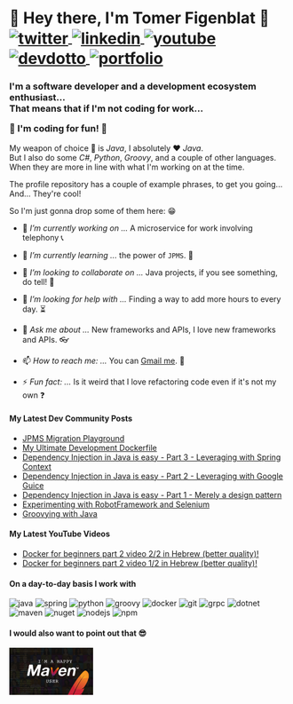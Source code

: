 <!-- markdownlint-disable MD033 MD041 -->
<p align="left">
  <h1 align="left">👋 Hey there, I'm Tomer Figenblat 👋</br>
    <a href="https://twitter.com/intent/follow?screen_name=realTomFi" target="blank">
      <img align="center" src="https://img.shields.io/badge/-@realTomFi-1DA1F2?style=flat-square&logo=twitter&labelColor=white" alt="twitter"/>
    </a>
    <a href="https://www.linkedin.com/in/tomerfi" target="blank">
      <img align="center" src="https://img.shields.io/badge/-tomerfi-0e76a8?style=flat-square&logo=linkedin" alt="linkedin"/>
    </a>
    <a href="https://www.youtube.com/channel/UCH9z4dabjTo-pRqM3_i5RTg" target="blank">
      <img align="center" src="https://img.shields.io/badge/-TomFi-c4302b?style=flat-square&logo=youtube" alt="youtube"/>
    </a>
    <a href="https://dev.to/tomerfi" target="blank">
      <img align="center" src="https://img.shields.io/badge/-@tomerfi-0A0A0A?style=flat-square&logo=dev.to" alt="devdotto" />
    </a>
    <a href="https://portfolio.tomfi.info" target="blank">
      <img align="center" src="https://img.shields.io/badge/-portfolio-E34F26?style=flat-square&logo=html5&labelColor=white" alt="portfolio" />
    </a>
  </h1>
</p>

  <h3 align="left">
  I'm a software developer and a development ecosystem enthusiast...</br>
  That means that if I'm not coding for work...

  **:metal: I'm coding for fun! :metal:**
  </h3>

<p align="left">

  My weapon of choice :gun: is *Java*, I absolutely :heart: *Java*.</br>
  But I also do some *C#*, *Python*, *Groovy*, and a couple of other languages.</br>
  When they are more in line with what I'm working on at the time.
</p>

The profile repository has a couple of example phrases, to get you going...</br>
And... They're cool!

So I'm just gonna drop some of them here: :grin:</br>

- 🔭 *I’m currently working on ...* A microservice for work involving telephony :telephone_receiver:

- 🌱 *I’m currently learning ...* the power of `JPMS`. :muscle:

- 👯 *I’m looking to collaborate on ...* Java projects, if you see something, do tell! :handshake:

- 🤔 *I’m looking for help with ...* Finding a way to add more hours to every day. :hourglass_flowing_sand:

- 💬 *Ask me about ...* New frameworks and APIs, I love new frameworks and APIs. :eyeglasses:

- 📫 *How to reach me: ...* You can [Gmail me](mailto:tomer.figenblat@gmail.com). :speech_balloon:

- ⚡ *Fun fact: ...* Is it weird that I love refactoring code even if it's not my own :question:

#### My Latest Dev Community Posts

<!-- DEVDOTTO:START -->
- [JPMS Migration Playground](https://dev.to/tomerfi/jpms-migration-playground-a94)
- [My Ultimate Development Dockerfile](https://dev.to/tomerfi/my-ultimate-development-dockerfile-4hg1)
- [Dependency Injection in Java is easy - Part 3 - Leveraging with Spring Context](https://dev.to/tomerfi/dependency-injection-in-java-is-easy-part-3-leveraging-with-spring-context-gcc)
- [Dependency Injection in Java is easy - Part 2 - Leveraging with Google Guice](https://dev.to/tomerfi/dependency-injection-in-java-is-easy-part-2-leveraging-with-google-guice-6i4)
- [Dependency Injection in Java is easy - Part 1 - Merely a design pattern](https://dev.to/tomerfi/dependency-injection-in-java-is-easy-part-1-a-mear-design-pattern-2l8)
- [Experimenting with RobotFramework and Selenium](https://dev.to/tomerfi/experimenting-with-robotframework-and-selenium-4jgc)
- [Groovying with Java](https://dev.to/tomerfi/groovying-with-java-59hp)
<!-- DEVDOTTO:END -->

#### My Latest YouTube Videos

<!-- YOUTUBEVIDS:START -->
- [Docker for beginners part 2 video 2/2 in Hebrew (better quality)!](https://www.youtube.com/watch?v=GXq2ed64_Cs)
- [Docker for beginners part 2 video 1/2 in Hebrew (better quality)!](https://www.youtube.com/watch?v=gv71FJzHtKU)
<!-- YOUTUBEVIDS:END -->

#### On a day-to-day basis I work with

<p align="left">
  <img src="https://www.vectorlogo.zone/logos/java/java-vertical.svg" alt="java" width="40" height="40"/>
  <img src="https://www.vectorlogo.zone/logos/springio/springio-icon.svg" alt="spring" width="40" height="40"/>
  <img src="https://www.vectorlogo.zone/logos/python/python-icon.svg" alt="python" width="40" height="40"/>
  <img src="https://www.vectorlogo.zone/logos/groovy-lang/groovy-lang-icon.svg" alt="groovy" width="40" height="40"/>
  <img src="https://www.vectorlogo.zone/logos/docker/docker-tile.svg" alt="docker" width="40" height="40"/>
  <img src="https://www.vectorlogo.zone/logos/git-scm/git-scm-icon.svg" alt="git" width="40" height="40"/>
  <img src="https://www.vectorlogo.zone/logos/grpcio/grpcio-ar21.svg" alt="grpc" width="40" height="40"/>
  <img src="https://www.vectorlogo.zone/logos/dotnet/dotnet-icon.svg" alt="dotnet" width="40" height="40"/>
  <img src="https://www.vectorlogo.zone/logos/apache/apache-icon.svg" alt="maven" width="40" height="40"/>
  <img src="https://www.vectorlogo.zone/logos/nuget/nuget-icon.svg" alt="nuget" width="40" height="40"/>
  <img src="https://www.vectorlogo.zone/logos/nodejs/nodejs-icon.svg" alt="nodejs" width="40" height="40"/>
  <img src="https://www.vectorlogo.zone/logos/npmjs/npmjs-icon.svg" alt="npm" width="40" height="40"/>
</p>

#### I would also want to point out that 😎

<p align="left">
  <a href="https://maven.apache.org/resource/branding/actioncards.html">
    <img src="assets/img/im_a_happy_maven_user_1.png" alt=happymaven  width="30%" height="30%"/>
  </a>
</p>
